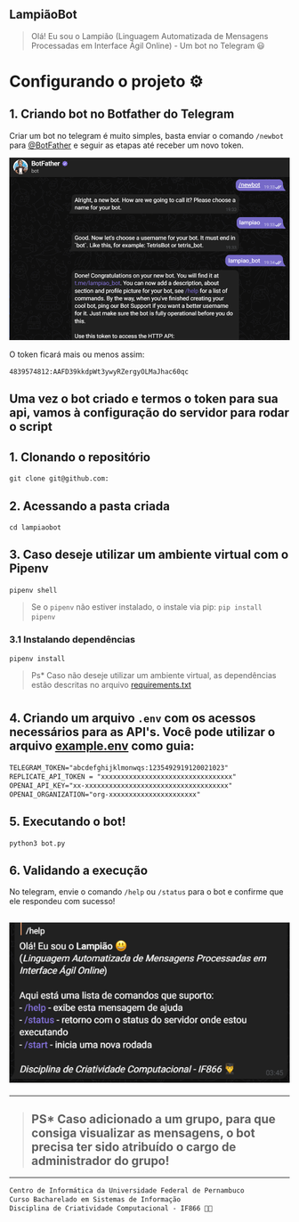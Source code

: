 ## LampiãoBot

> Olá! Eu sou o Lampião (Linguagem Automatizada de Mensagens Processadas em Interface Ágil Online) - Um bot no Telegram 😃
#

# Configurando o projeto ⚙

## 1. Criando bot no Botfather do Telegram

Criar um bot no telegram é muito simples, basta enviar o comando `/newbot` para [@BotFather](https://t.me/botfather) e seguir as etapas até receber um novo token.

![alt text](Resources/botfather.png "Criando um bot via BotFather")

O token ficará mais ou menos assim:
```shell
4839574812:AAFD39kkdpWt3ywyRZergyOLMaJhac60qc
```

## Uma vez o bot criado e termos o token para sua api, vamos à configuração do servidor para rodar o script

## 1. Clonando o repositório
```shell
git clone git@github.com:
```

## 2. Acessando a pasta criada
```shell
cd lampiaobot
```

## 3. Caso deseje utilizar um ambiente virtual com o Pipenv
```shell
pipenv shell
```
> Se o `pipenv` não estiver instalado, o instale via pip: `pip install pipenv`

### 3.1 Instalando dependências
```shell
pipenv install
```

> Ps* Caso não deseje utilizar um ambiente virtual, as dependências estão descritas no arquivo [requirements.txt](requirements.txt)
#

## 4. Criando um arquivo `.env` com os acessos necessários para as API's. Você pode utilizar o arquivo [example.env](example.env) como guia:
```shell
TELEGRAM_TOKEN="abcdefghijklmonwqs:1235492919120021023"
REPLICATE_API_TOKEN = "xxxxxxxxxxxxxxxxxxxxxxxxxxxxxxxxx"
OPENAI_API_KEY="xx-xxxxxxxxxxxxxxxxxxxxxxxxxxxxxxxxxxxx"
OPENAI_ORGANIZATION="org-xxxxxxxxxxxxxxxxxxxxxx"
```

## 5. Executando o bot!
```shell
python3 bot.py
```

## 6. Validando a execução
No telegram, envie o comando `/help` ou `/status` para o bot e confirme que ele respondeu com sucesso!

![alt text](Resources/help.png "Help message")
---
---
> ## PS* Caso adicionado a um grupo, para que consiga visualizar as mensagens, o bot precisa ter sido atribuído o cargo de administrador do grupo!

---
```
Centro de Informática da Universidade Federal de Pernambuco
Curso Bacharelado em Sistemas de Informação
Disciplina de Criatividade Computacional - IF866 👨‍🎓